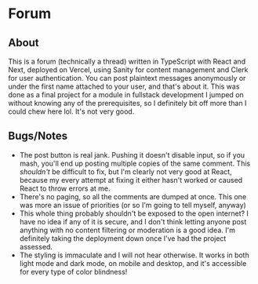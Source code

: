 # Forum

## About

This is a forum (technically a thread) written in TypeScript with React and
Next, deployed on Vercel, using Sanity for content management and Clerk for user
authentication. You can post plaintext messages anonymously or under the first
name attached to your user, and that's about it. This was done as a final
project for a module in fullstack development I jumped on without knowing any of
the prerequisites, so I definitely bit off more than I could chew here lol. It's
not very good.

## Bugs/Notes

- The post button is real jank. Pushing it doesn't disable input, so if you mash,
you'll end up posting multiple copies of the same comment. This *shouldn't* be
difficult to fix, but I'm clearly not very good at React, because my every
attempt at fixing it either hasn't worked or caused React to throw errors at me.
- There's no paging, so all the comments are dumped at once. This one was more
an issue of priorities (or so I'm going to tell myself, anyway)
- This whole thing probably shouldn't be exposed to the open internet? I have no
idea if any of it is secure, and I don't think letting anyone post anything
with no content filtering or moderation is a good idea. I'm definitely taking
the deployment down once I've had the project assessed.
- The styling is immaculate and I will not hear otherwise. It works in both
light mode and dark mode, on mobile and desktop, and it's accessible for
every type of color blindness!
